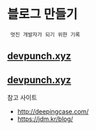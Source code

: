 # 블로그 만들기
` 멋진 개발자가 되기 위한 기록`

## [devpunch.xyz]( https://devpunch.xyz/ )
## [devpunch.xyz]( https://devpunch.xyz/ )

참고 사이트
- http://deepingcase.com/
- https://jdm.kr/blog/

